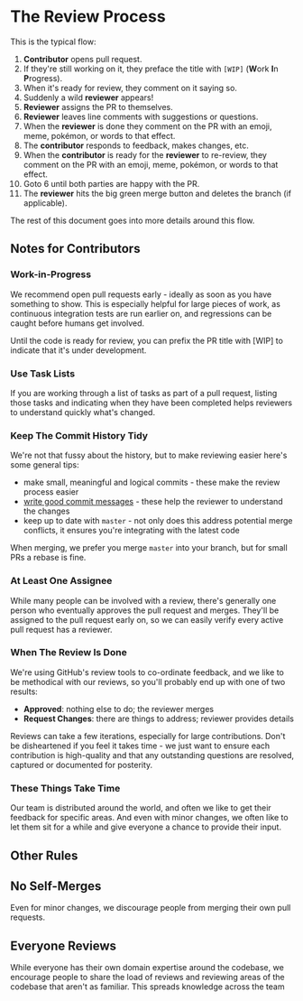 # The Review Process

This is the typical flow:

1. **Contributor** opens pull request.
2. If they're still working on it, they preface the title with `[WIP]` (**W**ork **I**n **P**rogress).
3. When it's ready for review, they comment on it saying so.
4. Suddenly a wild **reviewer** appears!
5. **Reviewer** assigns the PR to themselves.
6. **Reviewer** leaves line comments with suggestions or questions.
7. When the **reviewer** is done they comment on the PR with an emoji, meme,
   pokémon, or words to that effect.
8. The **contributor** responds to feedback, makes changes, etc.
9. When the **contributor** is ready for the **reviewer** to re-review, they
   comment on the PR with an emoji, meme, pokémon, or words to that effect.
10. Goto 6 until both parties are happy with the PR.
11. The **reviewer** hits the big green merge button and deletes the branch (if
    applicable).

The rest of this document goes into more details around this flow.

## Notes for Contributors

### Work-in-Progress

We recommend open pull requests early - ideally as soon as you have something to
show. This is especially helpful for large pieces of work, as continuous
integration tests are run earlier on, and regressions can be caught before
humans get involved.

Until the code is ready for review, you can prefix the PR title with [WIP] to
indicate that it's under development.

### Use Task Lists

If you are working through a list of tasks as part of a pull request, listing
those tasks and indicating when they have been completed helps reviewers to
understand quickly what's changed.

### Keep The Commit History Tidy

We're not that fussy about the history, but to make reviewing easier here's
some general tips:

 - make small, meaningful and logical commits - these make the review process easier
 - [write good commit messages](https://chris.beams.io/posts/git-commit/) -
   these help the reviewer to understand the changes
 - keep up to date with `master` - not only does this address potential merge
   conflicts, it ensures you're integrating with the latest code

When merging, we prefer you merge `master` into your branch, but for small
PRs a rebase is fine.

### At Least One Assignee

While many people can be involved with a review, there's generally one person
who eventually approves the pull request and merges. They'll be assigned to the
pull request early on, so we can easily verify every active pull request has a
reviewer.

### When The Review Is Done

We're using GitHub's review tools to co-ordinate feedback, and we like to be
methodical with our reviews, so you'll probably end up with one of two results:

 - **Approved**: nothing else to do; the reviewer merges
 - **Request Changes**: there are things to address; reviewer provides details

Reviews can take a few iterations, especially for large contributions. Don't
be disheartened if you feel it takes time - we just want to ensure each
contribution is high-quality and that any outstanding questions are resolved,
captured or documented for posterity.

### These Things Take Time

Our team is distributed around the world, and often we like to get their
feedback for specific areas. And even with minor changes, we often like to let
them sit for a while and give everyone a chance to provide their input.

## Other Rules

## No Self-Merges

Even for minor changes, we discourage people from merging their own pull
requests.

## Everyone Reviews

While everyone has their own domain expertise around the codebase, we encourage
people to share the load of reviews and reviewing areas of the codebase that
aren't as familiar. This spreads knowledge across the team


